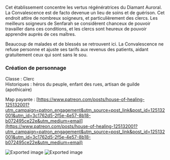 Cet établissement concentre les vertus régénératrices du Diamant Auroral. La Convalescence est de facto devenue un lieu de soins et de guérison. Cet endroit attire de nombreux soigneurs, et particulièrement des clercs. Les meilleurs soigneurs de Senfarah se considèrent chanceux de pouvoir travailler dans ces conditions, et les clercs sont heureux de pouvoir apprendre auprès de ces maîtres.
 
Beaucoup de malades et de blessés se retrouvent ici. La Convalescence ne refuse personne et ajuste ses tarifs aux revenus des patients, aidant gratuitement ceux qui sont sans le sou.
 
### Création de personnage

Classe : Clerc  
Historiques : héros du peuple, enfant des rues, artisan de guilde (apothicaire)
 
Map payante : [https://www.patreon.com/posts/house-of-healing-125132001?utm_campaign=patron_engagement&utm_source=post_link&post_id=125132001&utm_id=3c1762d5-2f5e-4e57-8b18-b072495ce22e&utm_medium=email](https://www.patreon.com/posts/house-of-healing-125132001?utm_campaign=patron_engagement&utm_source=post_link&post_id=125132001&utm_id=3c1762d5-2f5e-4e57-8b18-b072495ce22e&utm_medium=email)
   
![Exported image](Exported%20image%2020250902225855-0.jpeg)   ![Exported image](Exported%20image%2020250902225858-1.jpeg)